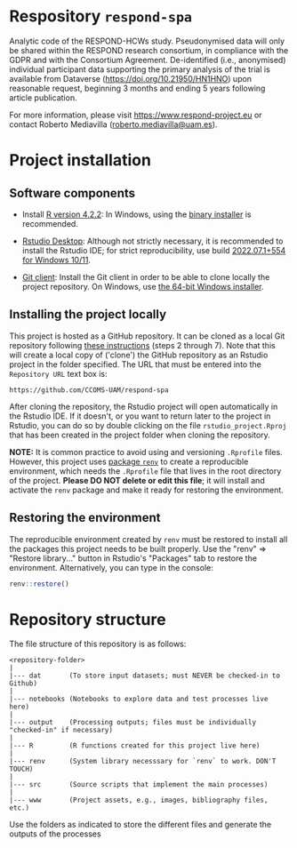 # Respository `respond-spa`

Analytic code of the RESPOND-HCWs study. Pseudonymised data will only be shared
within the RESPOND research consortium, in compliance with the GDPR and with the
Consortium Agreement. De-identified (i.e., anonymised) individual participant
data supporting the primary analysis of the trial is available from Dataverse
(<https://doi.org/10.21950/HN1HNO>) upon reasonable request, beginning 3 months
and ending 5 years following article publication.

For more information, please visit <https://www.respond-project.eu> or contact
Roberto Mediavilla
([roberto.mediavilla\@uam.es](mailto:roberto.mediavilla@uam.es)).

# Project installation

## Software components

-   Install [R version
    4.2.2](https://cran.rstudio.com/bin/windows/base/old/4.2.2/): In Windows,
    using the [binary
    installer](https://cran.rstudio.com/bin/windows/base/R-4.2.2-win.exe) is
    recommended.

<!-- -->

-   [Rstudio
    Desktop](https://www.rstudio.com/products/rstudio/download/#download):
    Although not strictly necessary, it is recommended to install the Rstudio
    IDE; for strict reproducibility, use build [2022.07.1+554 for Windows
    10/11](https://download1.rstudio.org/desktop/windows/RStudio-2022.07.2-576.exe).

<!-- -->

-   [Git client](https://git-scm.com/download): Install the Git client in order
    to be able to clone locally the project repository. On Windows, use [the
    64-bit Windows
    installer](https://github.com/git-for-windows/git/releases/download/v2.38.1.windows.1/Git-2.38.1-64-bit.exe).

## Installing the project locally

This project is hosted as a GitHub repository. It can be cloned as a local Git
repository following [these
instructions](https://book.cds101.com/using-rstudio-server-to-clone-a-github-repo-as-a-new-project.html#step---2)
(steps 2 through 7). Note that this will create a local copy of ('clone') the
GitHub repository as an Rstudio project in the folder specified. The URL that
must be entered into the `Repository URL` text box is:

    https://github.com/CCOMS-UAM/respond-spa

After cloning the repository, the Rstudio project will open automatically in the
Rstudio IDE. If it doesn't, or you want to return later to the project in
Rstudio, you can do so by double clicking on the file `rstudio_project.Rproj`
that has been created in the project folder when cloning the repository.

**NOTE:** It is common practice to avoid using and versioning `.Rprofile` files.
However, this project uses [package
`renv`](https://cran.r-project.org/package=renv) to create a reproducible
environment, which needs the `.Rprofile` file that lives in the root directory
of the project. **Please DO NOT delete or edit this file**; it will install and
activate the `renv` package and make it ready for restoring the environment.

## Restoring the environment

The reproducible environment created by `renv` must be restored to install all
the packages this project needs to be built properly. Use the "renv" =\>
"Restore library..." button in Rstudio's "Packages" tab to restore the
environment. Alternatively, you can type in the console:

``` r
renv::restore()
```

# Repository structure

The file structure of this repository is as follows:

    <repository-folder>
    |
    |--- dat       (To store input datasets; must NEVER be checked-in to Github)
    |
    |--- notebooks (Notebooks to explore data and test processes live here)
    |
    |--- output    (Processing outputs; files must be individually "checked-in" if necessary)
    |
    |--- R         (R functions created for this project live here)
    |
    |--- renv      (System library necesssary for `renv` to work. DON'T TOUCH)
    |
    |--- src       (Source scripts that implement the main processes)
    |
    |--- www       (Project assets, e.g., images, bibliography files, etc.)

Use the folders as indicated to store the different files and generate the
outputs of the processes
